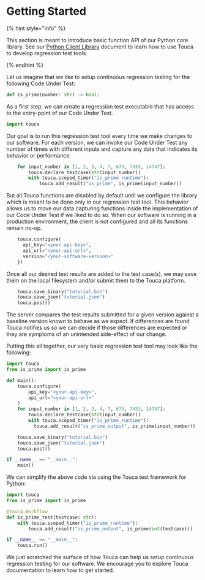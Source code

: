 # Getting Started

{% hint style="info" %}

This section is meant to introduce basic function API of our Python core
library. See our [Python Client Library](./) document to learn how to use Touca
to develop regression test tools.

{% endhint %}

Let us imagine that we like to setup continuous regression testing for the
following Code Under Test:

```python
def is_prime(number: str) -> bool:
```

As a first step, we can create a regression test executable that has access to
the entry-point of our Code Under Test.

```python
import touca
```

Our goal is to run this regression test tool every time we make changes to our
software. For each version, we can invoke our Code Under Test any number of
times with different inputs and capture any data that indicates its behavior or
performance.

```python
    for input_number in [1, 2, 3, 4, 7, 673, 7453, 14747]:
        touca.declare_testcase(str(input_number))
        with touca.scoped_timer("is_prime runtime"):
            touca.add_result("is_prime", is_prime(input_number))
```

But all Touca functions are disabled by default until we configure the library
which is meant to be done only in our regression test tool. This behavior allows
us to move our data capturing functions inside the implementation of our Code
Under Test if we liked to do so. When our software is running in a production
environment, the client is not configured and all its functions remain no-op.

```python
    touca.configure(
      api_key="<your-api-key>",
      api_url="<your-api-url>",
      version="<your-software-version>"
    })
```

Once all our desired test results are added to the test case\(s\), we may save
them on the local filesystem and/or submit them to the Touca platform.

```python
    touca.save_binary("tutorial.bin")
    touca.save_json("tutorial.json")
    touca.post()
```

The server compares the test results submitted for a given version against a
baseline version known to behave as we expect. If differences are found Touca
notifies us so we can decide if those differences are expected or they are
symptoms of an unintended side-effect of our change.

Putting this all together, our very basic regression test tool may look like the
following:

```python
import touca
from is_prime import is_prime

def main():
    touca.configure(
        api_key="<your-api-key>",
        api_url="<your-api-url>"
    )
    for input_number in [1, 2, 3, 4, 7, 673, 7453, 14747]:
        touca.declare_testcase(str(input_number))
        with touca.scoped_timer("is_prime_runtime"):
          touca.add_result("is_prime_output", is_prime(input_number))

    touca.save_binary("tutorial.bin")
    touca.save_json("tutorial.json")
    touca.post()

if __name__ == "__main__":
    main()
```

We can simplify the above code via using the Touca test framework for Python:

```python
import touca
from is_prime import is_prime

@touca.Workflow
def is_prime_test(testcase: str):
    with touca.scoped_timer("is_prime_runtime"):
        touca.add_result("is_prime_output", is_prime(int(testcase)))

if __name__ == "__main__":
    touca.run()
```

We just scratched the surface of how Touca can help us setup continuous
regression testing for our software. We encourage you to explore Touca
documentation to learn how to get started.
